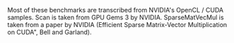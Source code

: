 Most of these benchmarks are transcribed from NVIDIA's OpenCL / CUDA
samples. Scan is taken from GPU Gems 3 by NVIDIA. SparseMatVecMul is
taken from a paper by NVIDIA (Efficient Sparse Matrix-Vector
Multiplication on CUDA", Bell and Garland).
